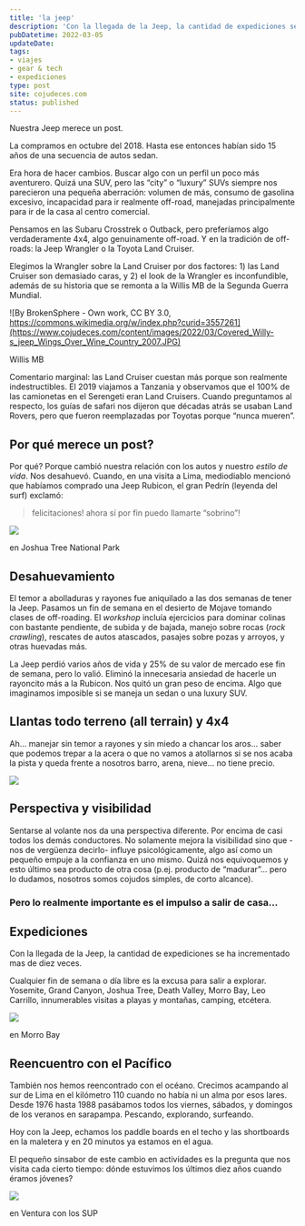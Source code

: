 ```yaml
---
title: 'la jeep'
description: 'Con la llegada de la Jeep, la cantidad de expediciones se ha incrementado más de diez veces.'
pubDatetime: 2022-03-05
updateDate: 
tags: 
- viajes
- gear & tech
- expediciones
type: post
site: cojudeces.com
status: published
---
```

Nuestra Jeep merece un post.

La compramos en octubre del 2018. Hasta ese entonces habían sido 15 años de una secuencia de autos sedan.

Era hora de hacer cambios. Buscar algo con un perfil un poco más aventurero. Quizá una SUV, pero las “city” o “luxury” SUVs siempre nos parecieron una pequeña aberración: volumen de más, consumo de gasolina excesivo, incapacidad para ir realmente off-road, manejadas principalmente para ir de la casa al centro comercial.

Pensamos en las Subaru Crosstrek o Outback, pero preferíamos algo verdaderamente 4x4, algo genuinamente off-road. Y en la tradición de off-roads: la Jeep Wrangler o la Toyota Land Cruiser.

Elegimos la Wrangler sobre la Land Cruiser por dos factores: 1) las Land Cruiser son demasiado caras, y 2) el look de la Wrangler es inconfundible, además de su historia que se remonta a la Willis MB de la Segunda Guerra Mundial.

![By BrokenSphere - Own work, CC BY 3.0, https://commons.wikimedia.org/w/index.php?curid=3557261](https://www.cojudeces.com/content/images/2022/03/Covered_Willy-s_jeep_Wings_Over_Wine_Country_2007.JPG)

Willis MB

Comentario marginal: las Land Cruiser cuestan más porque son realmente indestructibles. El 2019 viajamos a Tanzania y observamos que el 100% de las camionetas en el Serengeti eran Land Cruisers. Cuando preguntamos al respecto, los guías de safari nos dijeron que décadas atrás se usaban Land Rovers, pero que fueron reemplazadas por Toyotas porque “nunca mueren”.

## Por qué merece un post?

Por qué? Porque cambió nuestra relación con los autos y nuestro _estilo de vida_. Nos desahuevó. Cuando, en una visita a Lima, mediodiablo mencionó que habíamos comprado una Jeep Rubicon, el gran Pedrín (leyenda del surf) exclamó:

> felicitaciones! ahora sí por fin puedo llamarte “sobrino”!

![](https://www.cojudeces.com/content/images/2022/03/2018-11---Joshua-Tree---0136-Edit.jpg)

en Joshua Tree National Park

## Desahuevamiento

El temor a abolladuras y rayones fue aniquilado a las dos semanas de tener la Jeep. Pasamos un fin de semana en el desierto de Mojave tomando clases de off-roading. El _workshop_ incluía ejercicios para dominar colinas con bastante pendiente, de subida y de bajada, manejo sobre rocas (_rock crawling_), rescates de autos atascados, pasajes sobre pozas y arroyos, y otras huevadas más.

La Jeep perdió varios años de vida y 25% de su valor de mercado ese fin de semana, pero lo valió. Eliminó la innecesaria ansiedad de hacerle un rayoncito más a la Rubicon. Nos quitó un gran peso de encima. Algo que imaginamos imposible si se maneja un sedan o una luxury SUV.

## Llantas todo terreno (all terrain) y 4x4

Ah... manejar sin temor a rayones y sin miedo a chancar los aros... saber que podemos trepar a la acera o que no vamos a atollarnos si se nos acaba la pista y queda frente a nosotros barro, arena, nieve... no tiene precio.

![](https://www.cojudeces.com/content/images/2022/03/2018-11---Joshua-Tree---0052.jpg)

## Perspectiva y visibilidad

Sentarse al volante nos da una perspectiva diferente. Por encima de casi todos los demás conductores. No solamente mejora la visibilidad sino que -nos de vergüenza decirlo- influye psicológicamente, algo así como un pequeño empuje a la confianza en uno mismo. Quizá nos equivoquemos y esto último sea producto de otra cosa (p.ej. producto de “madurar”... pero lo dudamos, nosotros somos cojudos simples, de corto alcance).

### Pero lo realmente importante es el impulso a salir de casa...

## Expediciones

Con la llegada de la Jeep, la cantidad de expediciones se ha incrementado mas de diez veces.

Cualquier fin de semana o día libre es la excusa para salir a explorar. Yosemite, Grand Canyon, Joshua Tree, Death Valley, Morro Bay, Leo Carrillo, innumerables visitas a playas y montañas, camping, etcétera.

![](https://www.cojudeces.com/content/images/2022/03/2019-05---Central-Coast---0040-3.jpg)

en Morro Bay

## Reencuentro con el Pacífico

También nos hemos reencontrado con el océano. Crecimos acampando al sur de Lima en el kilómetro 110 cuando no había ni un alma por esos lares. Desde 1976 hasta 1988 pasábamos todos los viernes, sábados, y domingos de los veranos en sarapampa. Pescando, explorando, surfeando.

Hoy con la Jeep, echamos los paddle boards en el techo y las shortboards en la maletera y en 20 minutos ya estamos en el agua.

El pequeño sinsabor de este cambio en actividades es la pregunta que nos visita cada cierto tiempo: dónde estuvimos los últimos diez años cuando éramos jóvenes?

![](https://www.cojudeces.com/content/images/2022/03/2016-02---SUP-and-Oak-Glen---0001.jpg)

en Ventura con los SUP